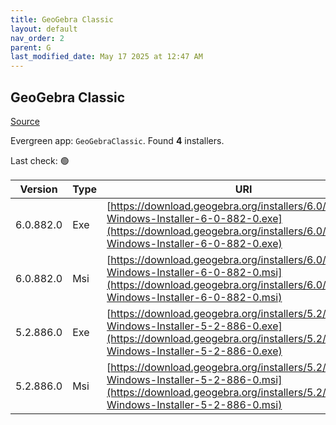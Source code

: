 ```yaml
---
title: GeoGebra Classic
layout: default
nav_order: 2
parent: G
last_modified_date: May 17 2025 at 12:47 AM
---
```


## GeoGebra Classic

[Source](https://www.geogebra.org)

Evergreen app: `GeoGebraClassic`. Found **4** installers.

Last check: 🟢

| Version   | Type | URI                                                                                                                                                                            |
| --------- | ---- | ------------------------------------------------------------------------------------------------------------------------------------------------------------------------------ |
| 6.0.882.0 | Exe  | [https://download.geogebra.org/installers/6.0/GeoGebra-Windows-Installer-6-0-882-0.exe](https://download.geogebra.org/installers/6.0/GeoGebra-Windows-Installer-6-0-882-0.exe) |
| 6.0.882.0 | Msi  | [https://download.geogebra.org/installers/6.0/GeoGebra-Windows-Installer-6-0-882-0.msi](https://download.geogebra.org/installers/6.0/GeoGebra-Windows-Installer-6-0-882-0.msi) |
| 5.2.886.0 | Exe  | [https://download.geogebra.org/installers/5.2/GeoGebra-Windows-Installer-5-2-886-0.exe](https://download.geogebra.org/installers/5.2/GeoGebra-Windows-Installer-5-2-886-0.exe) |
| 5.2.886.0 | Msi  | [https://download.geogebra.org/installers/5.2/GeoGebra-Windows-Installer-5-2-886-0.msi](https://download.geogebra.org/installers/5.2/GeoGebra-Windows-Installer-5-2-886-0.msi) |
